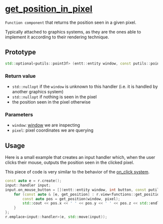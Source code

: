 # [get_position_in_pixel](get_position_in_pixel.hpp)

`Function component` that returns the position seen in a given pixel.

Typically attached to graphics systems, as they are the ones able to implement it according to their rendering technique.

## Prototype

```cpp
std::optional<putils::point3f> (entt::entity window, const putils::point2ui & pixel);
```

### Return value

* `std::nullopt` if the `window` is unknown to this handler (i.e. it is handled by another graphics system)
* `std::nullopt` if nothing is seen in the pixel
* the position seen in the pixel otherwise

### Parameters

* `window`: [window](../data/window.md) we are inspecting
* `pixel`: pixel coordinates we are querying

## Usage

Here is a small example that creates an input handler which, when the user clicks their mouse, outputs the position seen in the clicked pixel.

This piece of code is very similar to the behavior of the [on_click system](../on_click/systems/on_click.md).

```cpp
const auto e = r.create();
input::handler input;
input.on_mouse_button = [](entt::entity window, int button, const putils::point2f & pixel, bool pressed) {
    for (const auto & [e, get_position] : r.view<functions::get_position_in_pixel>().each()) {
        const auto pos = get_position(window, pixel);
        std::cout << pos.x << ' ' << pos.y << ' ' << pos.z << std::endl;
    }
};
r.emplace<input::handler>(e, std::move(input));
```